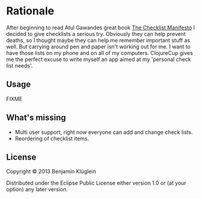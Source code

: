 # Rationale

After beginning to read Atul Gawandes great book [The Checklist Manifesto](https://en.wikipedia.org/wiki/The_Checklist_Manifesto)
I decided to give checklists a serious try. Obviously they can help prevent deaths, so I thought maybe they can help me remember important
stuff as well. But carrying around pen and paper isn't working out for me. I want to have those lists on my phone and on all of my computers.
ClojureCup gives me the perfect excuse to write myself an app aimed at my 'personal check list needs'.

## Usage

FIXME

## What's missing

- Multi user support, right now everyone can add and change check lists. 
- Reordering of checklist items.

## License

Copyright © 2013 Benjamin Klüglein

Distributed under the Eclipse Public License either version 1.0 or (at
your option) any later version.
